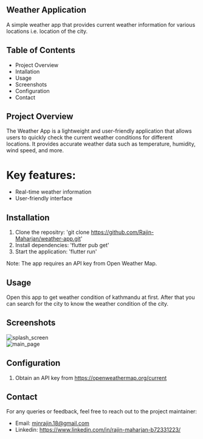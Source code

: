 ## Weather Application
A simple weather app that provides current weather information for various locations i.e. location of the city. 

## Table of Contents
  - Project Overview
  - Intallation
  - Usage
  - Screenshots
  - Configuration
  - Contact
 
## Project Overview
  The Weather App is a lightweight and user-friendly application that allows users to quickly check the current weather conditions for different locations. It       provides accurate weather data such as temperature, humidity, wind speed, and more.

  # Key features:
  - Real-time weather information
  - User-friendly interface

## Installation
  1. Clone the repositry: 'git clone https://github.com/Rajin-Maharjan/weather-app.git'
  2. Install dependencies: 'flutter pub get'
  3. Start the application: 'flutter run'
  
  Note: The app requires an API key from Open Weather Map.

## Usage
  Open this app to get weather condition of kathmandu at first. After that you can search for the city to know the weather condition of the city.
  
## Screenshots

![splash_screen](https://github.com/Rajin-Maharjan/weather-app/assets/132996735/3d61a8dd-6012-41b2-9fbc-9e9716e37a49)<br>![main_page](https://github.com/Rajin-Maharjan/weather-app/assets/132996735/095cf365-7b65-41c0-8c49-2d9525fd4a9f)


  
## Configuration
  1. Obtain an API key from https://openweathermap.org/current

## Contact
  For any queries or feedback, feel free to reach out to the project maintainer:
  - Email: mjnrajin.18@gmail.com
  - Linkedin: https://www.linkedin.com/in/rajin-maharjan-b72331223/
